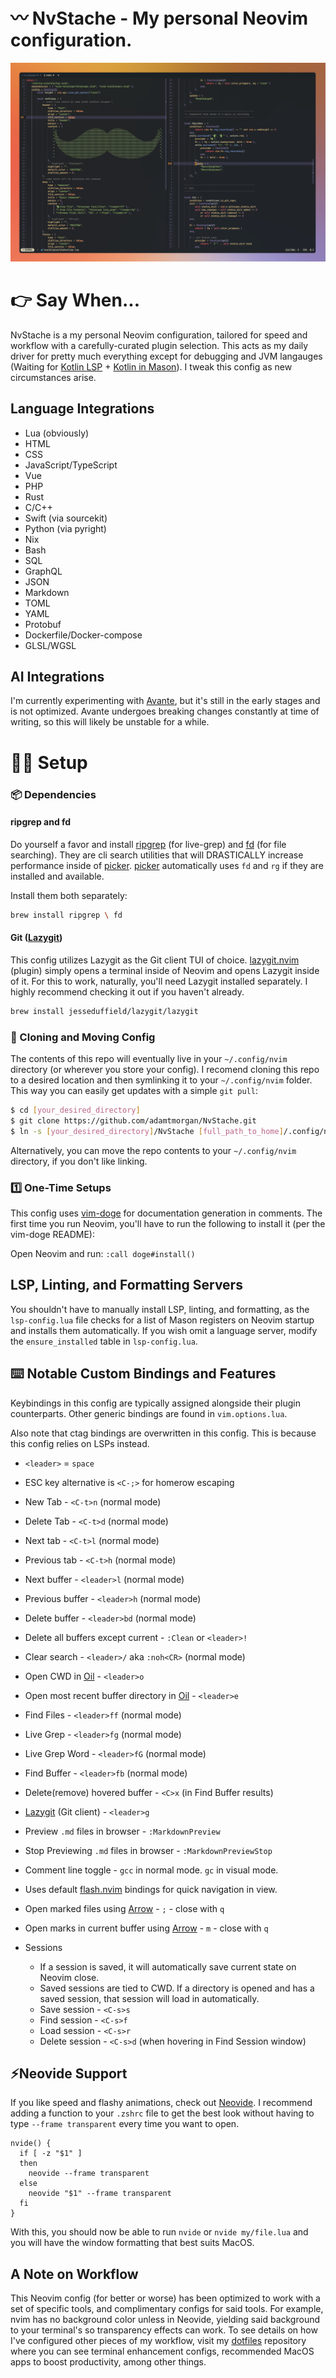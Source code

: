 # 〰️ NvStache - My personal Neovim configuration.

![screenshot](screenshot.png)

# 👉 Say When...

NvStache is a my personal Neovim configuration, tailored for speed and workflow with a carefully-curated plugin selection. This acts as my daily
driver for pretty much everything except for debugging and JVM langauges (Waiting for [Kotlin LSP](https://github.com/Kotlin/kotlin-lsp) +
[Kotlin in Mason](https://github.com/mason-org/mason-registry/pull/10300)). I tweak this config as new circumstances arise.

## Language Integrations

- Lua (obviously)
- HTML
- CSS
- JavaScript/TypeScript
- Vue
- PHP
- Rust
- C/C++
- Swift (via sourcekit)
- Python (via pyright)
- Nix
- Bash
- SQL
- GraphQL
- JSON
- Markdown
- TOML
- YAML
- Protobuf
- Dockerfile/Docker-compose
- GLSL/WGSL

## AI Integrations

I'm currently experimenting with [Avante](https://github.com/yetone/avante.nvim), but it's still in the early stages and is not optimized.
Avante undergoes breaking changes constantly at time of writing, so this will likely be unstable for a while.

# 👨‍💻 Setup

### 📦 Dependencies

#### ripgrep and fd

Do yourself a favor and install [ripgrep](https://github.com/BurntSushi/ripgrep) (for live-grep) and [fd](https://github.com/sharkdp/fd) (for file searching).
They are cli search utilities that will DRASTICALLY increase performance inside of [picker](https://github.com/folke/snacks.nvim/blob/main/docs/picker.md).
[picker](https://github.com/folke/snacks.nvim/blob/main/docs/picker.md) automatically uses `fd` and `rg` if they are installed and available.

Install them both separately:

```bash
brew install ripgrep \ fd
```

#### Git ([Lazygit](https://github.com/jesseduffield/lazygit))

This config utilizes Lazygit as the Git client TUI of choice. [lazygit.nvim](https://github.com/kdheepak/lazygit.nvim) (plugin) simply opens a terminal inside of Neovim and opens Lazygit inside of it. For this to work, naturally, you'll need Lazygit installed separately. I highly recommend checking it out if you haven't already.

```bash
brew install jesseduffield/lazygit/lazygit
```

### 🚚 Cloning and Moving Config

The contents of this repo will eventually live in your `~/.config/nvim` directory (or wherever you store your config). I recomend cloning this repo to a desired location and then symlinking it to your `~/.config/nvim` folder. This way you can easily get updates with a simple `git pull`:

```bash
$ cd [your_desired_directory]
$ git clone https://github.com/adamtmorgan/NvStache.git
$ ln -s [your_desired_directory]/NvStache [full_path_to_home]/.config/nvim
```

Alternatively, you can move the repo contents to your `~/.config/nvim` directory, if you don't like linking.

### 1️⃣ One-Time Setups

This config uses [vim-doge](https://github.com/kkoomen/vim-doge) for documentation generation in comments. The first time you run Neovim, you'll have to run the following to install it (per the vim-doge README):

Open Neovim and run:
`:call doge#install()`

## LSP, Linting, and Formatting Servers

You shouldn't have to manually install LSP, linting, and formatting, as the `lsp-config.lua` file checks for a list of Mason registers on Neovim startup and installs them automatically. If you wish omit a language server,
modify the `ensure_installed` table in `lsp-config.lua`.

## ⌨️ Notable Custom Bindings and Features

Keybindings in this config are typically assigned
alongside their plugin counterparts. Other generic bindings
are found in `vim.options.lua`.

Also note that ctag bindings are overwritten in this config.
This is because this config relies on LSPs instead.

- `<leader>` = `space`

- ESC key alternative is `<C-;>` for homerow escaping

- New Tab - `<C-t>n` (normal mode)

- Delete Tab - `<C-t>d` (normal mode)

- Next tab - `<C-t>l` (normal mode)

- Previous tab - `<C-t>h` (normal mode)

- Next buffer - `<leader>l` (normal mode)

- Previous buffer - `<leader>h` (normal mode)

- Delete buffer - `<leader>bd` (normal mode)

- Delete all buffers except current - `:Clean` or `<leader>!`

- Clear search - `<leader>/` aka `:noh<CR>` (normal mode)

- Open CWD in [Oil](https://github.com/stevearc/oil.nvim) - `<leader>o`

- Open most recent buffer directory in [Oil](https://github.com/stevearc/oil.nvim) - `<leader>e`

- Find Files - `<leader>ff` (normal mode)

- Live Grep - `<leader>fg` (normal mode)

- Live Grep Word - `<leader>fG` (normal mode)

- Find Buffer - `<leader>fb` (normal mode)

- Delete(remove) hovered buffer - `<C>x` (in Find Buffer results)

- [Lazygit](https://github.com/jesseduffield/lazygit) (Git client) - `<leader>g`

- Preview `.md` files in browser - `:MarkdownPreview`

- Stop Previewing `.md` files in browser - `:MarkdownPreviewStop`

- Comment line toggle - `gcc` in normal mode. `gc` in visual mode.

- Uses default [flash.nvim](https://github.com/folke/flash.nvim) bindings for quick navigation in view.

- Open marked files using [Arrow](https://github.com/otavioschwanck/arrow.nvim) - `;` - close with `q`

- Open marks in current buffer using [Arrow](https://github.com/otavioschwanck/arrow.nvim) - `m` - close with `q`

- Sessions
  - If a session is saved, it will automatically save current state on Neovim close.
  - Saved sessions are tied to CWD. If a directory is opened and has a saved session, that session will load in automatically.
  - Save session - `<C-s>s`
  - Find session - `<C-s>f`
  - Load session - `<C-s>r`
  - Delete session - `<C-s>d` (when hovering in Find Session window)

## ⚡Neovide Support

If you like speed and flashy animations, check out [Neovide](https://neovide.dev/).
I recommend adding a function to your `.zshrc` file to get the best look without having to type `--frame transparent` every time you want to open.

```bash[.zshrc]
nvide() {
  if [ -z "$1" ]
  then
    neovide --frame transparent
  else
    neovide "$1" --frame transparent
  fi
}
```

With this, you should now be able to run `nvide` or `nvide my/file.lua` and you will have the window formatting that best suits MacOS.

## A Note on Workflow

This Neovim config (for better or worse) has been optimized to work with a set of specific tools, and complimentary configs for
said tools. For example, nvim has no background color unless in Neovide, yielding said background to your terminal's so transparency effects can work.
To see details on how I've configured other pieces of my workflow, visit my [dotfiles](https://github.com/adamtmorgan/dotfiles) repository where you
can see terminal enhancement configs, recommended MacOS apps to boost productivity, among other things.
